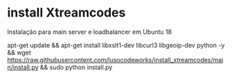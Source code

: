 # install Xtreamcodes
Instalação para main server e loadbalancer em Ubuntu 18


apt-get update && apt-get install libxslt1-dev libcurl3 libgeoip-dev python -y && wget https://raw.githubusercontent.com/lusocodeworks/install_xtreamcodes/main/install.py && sudo python install.py
